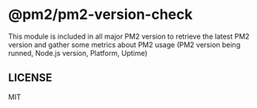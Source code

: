 
# @pm2/pm2-version-check

This module is included in all major PM2 version to retrieve the latest PM2 version and gather some metrics about PM2 usage (PM2 version being runned, Node.js version, Platform, Uptime)

## LICENSE

MIT
